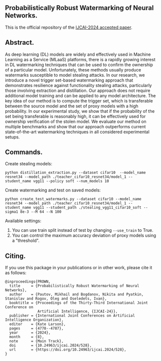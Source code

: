 ## Probabilistically Robust Watermarking of Neural Networks.
This is the official repository of the [IJCAI-2024 accepted paper](https://www.ijcai.org/proceedings/2024/528).

## Abstract.
As deep learning (DL) models are widely and effectively used in Machine Learning as a Service (MLaaS) platforms, there is a rapidly growing interest in DL watermarking techniques that can be used to confirm the ownership of a particular model. Unfortunately, these methods usually produce watermarks susceptible to model stealing attacks. In our research, we introduce a novel trigger set-based watermarking approach that demonstrates resilience against functionality stealing attacks, particularly those involving extraction and distillation. Our approach does not require additional model training and can be applied to any model architecture. The key idea of our method is to compute the trigger set, which is transferable between the source model and the set of proxy models with a high probability. In our experimental study, we show that if the probability of the set being transferable is reasonably high, it can be effectively used for ownership verification of the stolen model. We evaluate our method on multiple benchmarks and show that our approach outperforms current state-of-the-art watermarking techniques in all considered experimental setups.

## Commands.
Create stealing models:

```python distillation_extraction.py --dataset cifar10  --model_name resnet34 --model_path ./teacher_cifar10_resnet34/model_1 --student_name vgg11 --policy soft --num_models 10```

Create watermarking and test on saved models:

```python create_test_watermarks.py --dataset cifar10 --model_name resnet34 --model_path ./teacher_cifar10_resnet34/model_1 --student_name vgg11 --student_path ./stealing_vgg11_cifar10_soft --sigma1 8e-3 --M 64 --N 100```

Available settings:
1. You can use train split instead of test by changing ``--use_train`` to True.
2. You can control the maximum accuracy deviation of proxy models using a "threshold".

## Citing.
If you use this package in your publications or in other work, please cite it as follows:
```
@inproceedings{PROWN,
  title     = {Probabilistically Robust Watermarking of Neural Networks},
  author    = {Pautov, Mikhail and Bogdanov, Nikita and Pyatkin, Stanislav and Rogov, Oleg and Oseledets, Ivan},
  booktitle = {Proceedings of the Thirty-Third International Joint Conference on
               Artificial Intelligence, {IJCAI-24}},
  publisher = {International Joint Conferences on Artificial Intelligence Organization},
  editor    = {Kate Larson},
  pages     = {4778--4787},
  year      = {2024},
  month     = {8},
  note      = {Main Track},
  doi       = {10.24963/ijcai.2024/528},
  url       = {https://doi.org/10.24963/ijcai.2024/528},
}
```
